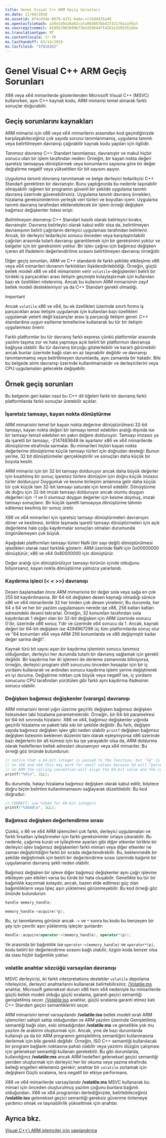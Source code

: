 ```yaml
---
title: Genel Visual C++ ARM Geçiş Sorunları
ms.date: 11/04/2016
ms.assetid: 0f4c434e-0679-4331-ba0a-cc15dd435a46
ms.openlocfilehash: a39e1d5e26a62cafa093067bb42f33178a1af6af
ms.sourcegitcommit: 8105b7003b89b73b4359644ff4281e1595352dda
ms.translationtype: MT
ms.contentlocale: tr-TR
ms.lasthandoff: 03/14/2019
ms.locfileid: "57816262"
---
```

# <a name="common-visual-c-arm-migration-issues"></a>Genel Visual C++ ARM Geçiş Sorunları

X86 veya x64 mimarilerde gösterilenden Microsoft Visual C++ (MSVC) kullanırken, aynı C++ kaynak kodu, ARM mimarisi temel alınarak farklı sonuçlar doğurabilir.

## <a name="sources-of-migration-issues"></a>Geçiş sorunlarını kaynakları

ARM mimarisi için x86 veya x64 mimarilerin arasından kod geçirdiğinizde karşılaşabileceğiniz çok sayıda sorunu tanımlanmamış, uygulama tanımlı veya belirtilmeyen davranışı çağırabilir kaynak kodu yapıları için ilgilidir.

*Tanımsız davranış* C++ Standart tanımlamaz, davranıştır ve makul hiçbir sonucu olan bir işlem tarafından neden: Örneğin, bir kayan nokta değeri işaretsiz tamsayıya dönüştürmek veya konumlarını sayısına göre bir değer değiştirme negatif veya yükseltilen tür bit sayısını aşıyor.

*Uygulama tanımlı davranış* tanımlamak ve belge derleyici tedarikçisi C++ Standart gerektiren bir davranıştır. Bunu yaptığınızda bu nedenle taşınabilir olmayabilir rağmen bir programın güvenli bir şekilde uygulama tanımlı davranış üzerinde güvenebilirsiniz. Uygulama tanımlı davranış örnekleri, hizalama gereksinimlerinin yerleşik veri türleri ve boyutları içerir. Uygulama tanımlı davranış tarafından etkilenebilecek bir işlem örneği değişken bağımsız değişkenler listesi erişir.

*Belirtilmeyen davranışı* C++ Standart kasıtlı olarak belirleyici bırakır, davranıştır. Davranış belirleyici olarak kabul edilir olsa da, belirtilmeyen davranışının belirli çağrılarını derleyici uygulaması tarafından belirlenir. Ancak, bir derleyici tedarikçisi sonucu önceden veya karşılaştırılabilir çağrıları arasında tutarlı davranışı garantilemek için bir gereksinimi yoktur ve belgeler için bir gereksinimi yoktur. Bir işlev çağrısı için bağımsız değişken içeren alt ifadelerin değerlendirilme sırasını belirtilmeyen davranışı örneğidir.

Diğer geçiş sorunları, ARM ve C++ standardı ile farklı şekilde etkileşime x86 veya x64 mimarileri donanım farklılıkları ilişkilendirilebildiği. Örneğin, güçlü bellek modeli x86 ve x64 mimarisinin verir `volatile`-değişkenleri belirli bir türdeki iş parçacıkları arası iletişim geçmişte kolaylaştırmak için kullanılan bazı ek özellikleri nitelenmiş. Ancak bu kullanım ARM mimarisinin zayıf bellek modeli desteklemiyor ya da C++ Standart gerekli olmadığı.

> [!IMPORTANT]
>  Ancak `volatile` x86 ve x64, bu ek özellikleri üzerinde sınırlı forms iş parçacıkları arası iletişim uygulamak için kullanılan bazı özellikleri uygulamak yeterli değil kazançlar arası iş parçacığı iletişim genel. C++ standardına uygun eşitleme temellerine kullanarak bu tür bir iletişim uygulanması önerir.

Farklı platformlar bu tür davranış farklı express çünkü platformlar arasında yazılım taşıma zor ve hata yapmaya açık belirli bir platformun davranışa bağlıysa olabilir. Bu tür davranış birçoğu gösterilebilir ve kararlı görünebilir ancak bunlar üzerinde bağlı olan en az taşınabilir değildir ve davranışı tanımlanmamış veya belirtilmeyen durumlarda, aynı zamanda bir hatadır. Bile bu belgede alıntı davranışı üzerinde kullanılmamalıdır ve derleyicilerini veya CPU uygulamaları gelecekte değişebilir.

## <a name="example-migration-issues"></a>Örnek geçiş sorunları

Bu belgenin geri kalan nasıl bu C++ dil öğeleri farklı bir davranış farklı platformlarda farklı sonuçlar üretebilir açıklar.

### <a name="conversion-of-floating-point-to-unsigned-integer"></a>İşaretsiz tamsayı, kayan nokta dönüştürme

ARM mimarisini temel bir kayan nokta değerine dönüştürülmesi 32-bit tamsayı, kayan nokta değeri bir tamsayı temsil edebilen aralığı dışında ise bir tamsayı temsil edebilen en yakın değere dolduruyor. Tamsayı imzasız ya da işaretli bir tamsayı, -2147483648 ile ayarlanır x86 ve x64 mimarilerde dönüştürme etrafında sarmalar. Bu mimarileri hiçbiri kayan nokta değerlerine dönüştürme küçük tamsayı türleri için doğrudan desteği: Bunun yerine, 32 bit dönüştürmeler gerçekleştirilir ve sonuçları daha küçük bir boyuta kesilir.

ARM mimarisi için bir 32 bit tamsayı dolduruyor ancak daha büyük değerler için kısaltılmış bir sonuç işaretsiz türlere dönüşüm için doğru küçük imzasız türler dolduruyor Doygunluk ve kesme birleşimi anlamına gelir daha küçük tür çok küçük tam 32-bit tamsayı saturate için temsil edebilir. Dönüştürme de doğru için 32-bit imzalı tamsayı dolduruyor ancak olumlu doygun değerleri için -1 ve 0 olumsuz doygun değerler için kesme doymuş, imzalı tamsayı sonuçlanır. Bir küçük işaretli tamsayıya dönüştürme tahmin edilemez kesilmiş bir sonuç üretir.

X86 ve x64 mimarileri için işaretsiz tamsayı dönüştürmeleri davranışını döner ve kesilmesi, birlikte taşmada işaretli tamsayı dönüştürmeleri için açık değerleme hale çoğu kaydırmalar sonuçları olmaları durumunda öngörülemeyen çok büyük.

Aşağıdaki platformları tamsayı türleri NaN (bir sayı değil) dönüştürülmesi işledikleri olarak nasıl farklılık gösterir. ARM üzerinde NaN için 0x00000000 dönüştürür; x86 ve x64 0x80000000 için dönüştürür.

Değer aralığı için dönüştürülüyor tamsayı türünün içinde olduğunu biliyorsanız, kayan nokta dönüştürme yalnızca yararlandı.

### <a name="shift-operator---behavior"></a>Kaydırma işleci (\< \< >>) davranışı

Desen başlamadan önce ARM mimarisine bir değer sola veya sağa en çok 255 bit kaydırılmasına. Bir 64-bit değişken desen kaynağı olmadığı sürece x86 ve x64 mimarilerde 32 her birden çok desen yinelenir; Bu durumda, her 64 x 64 ve her bir yazılım uygulamasını nerede işe x86, 256 katları katları adresindeki deseni tekrarlar. Örneğin, 32 konumları tarafından sola kaydırılacak 1 değeri olan bir 32-bit değişken için ARM üzerinde sonucu 0'dır, üzerinde x86 sonuç 1'dir ve üzerinde x64 sonucu da 1. Ancak, kaynak değeri bir 64-bit değişken ise 4294967296 üç tüm platformlarda sonuç olur ve "64 konumları x64 veya ARM 256 konumlarda ve x86 değişmiştir kadar değer sarma değil".

Kaynak türü bit sayısı aşan bir kaydırma işleminin sonucu tanımsız olduğundan, derleyici her durumda tutarlı bir davranış sağlamak için gerekli değildir. Bir kaydırma her iki işleneni de derleme zamanında biliniyorsa, örneğin, derleyici program shift sonucunu önceden hesaplar için bir iç yordamı kullanarak ve ardından sonucu kaydırma işlemi yerine değiştirerek en iyi duruma. Değiştirme miktarı çok büyük veya negatif ise, iç yordamı sonucunu CPU tarafından yürütülen gibi farklı aynı kaydırma ifadesinin sonucu olabilir.

### <a name="variable-arguments-varargs-behavior"></a>Değişken bağımsız değişkenler (varargs) davranışı

ARM mimarisini temel yığın üzerine geçirilir değişken bağımsız değişken listesinden tabi hizalama parametreleridir. Örneğin, bir 64-bit parametresi bir 64-bit sınırında hizalanır. X86 ve x64, bağımsız değişkenler yığında geçirilir hizalama ve paketi tabi sıkı bir şekilde değildir. Bu fark, değişen sayıda bağımsız değişken işlev gibi neden olabilir `printf` değişken bağımsız değişken listesinin beklenen düzenini tam olarak eşleşmiyorsa x86 üzerinde bazı değerlerin bir alt kümesi için bu işe yarayabilir olsa da, ARM doldurma olarak hedeflenen bellek adresleri okunamıyor veya x64 mimariler. Bu örneği göz önünde bulundurun:

```C
// notice that a 64-bit integer is passed to the function, but '%d' is used to read it.
// on x86 and x64 this may work for small values because %d will “parse” the low-32 bits of the argument.
// on ARM the calling convention will align the 64-bit value and the code will print a random value
printf("%d\n", 1LL);
```

Bu durumda, hatayı hizalama bağımsız değişken olarak kabul edilir, böylece doğru biçim belirtimi kullanılmamasını sağlayarak düzeltilebilir. Bu kod doğrudur:

```C
// CORRECT: use %I64d for 64-bit integers
printf("%I64d\n", 1LL);
```

### <a name="argument-evaluation-order"></a>Bağımsız değişken değerlendirme sırası

Çünkü, x 86 ve x64 ARM işlemcileri çok farklı, derleyici uygulamaları ve farklı fırsatları iyileştirmeler için farklı gereksinimler ortaya çıkarabilir. Bu nedenle, çağırma kuralı ve iyileştirme ayarları gibi diğer etkenler birlikte bir derleyici işlev bağımsız değişkenleri farklı mimari veya diğer etkenler ne zaman değiştirildiğini farklı bir sırada değerlendirebilir. Bu, beklenmedik bir şekilde değiştirmek için belirli bir değerlendirme sırası üzerinde bağımlı bir uygulamanın davranış şekli neden olabilir.

Bağımsız değişken bir işleve diğer bağımsız değişkenler aynı çağrı işlevine etkileyen yan etkileri varsa bu türde bir hata oluşabilir. Genellikle bu tür bir bağımlılık kaçınmak kolaydır, ancak, bazen elde edilmesi güç olan bağımlılıkların veya İşleç aşırı yüklemesi görünmeyebilir. Bu kod örneği göz önünde bulundurun:

```cpp
handle memory_handle;

memory_handle->acquire(*p);
```

Bu, iyi tanımlanmış görünür ancak `->` ve `*` sonra bu kodu bu benzeyen bir şey için çevrilir aşırı yüklenmiş işleçler şunlardır:

```cpp
Handle::acquire(operator->(memory_handle), operator*(p));
```

Ve arasında bir bağımlılık ise `operator->(memory_handle)` ve `operator*(p)`, kodu belirli bir değerlendirme sırasını bağlı olabilir, özgün koda benzer olsa da olası hiçbir bağımlılık yoktur.

### <a name="volatile-keyword-default-behavior"></a>volatile anahtar sözcüğü varsayılan davranışı

MSVC derleyicisi, iki farklı ınterpretations destekler `volatile` depolama niteleyicisi, derleyici anahtarlarını kullanarak belirtebilirsiniz. [/Volatile:ms](reference/volatile-volatile-keyword-interpretation.md) anahtar, Microsoft geleneksel durum x86 hem x64 nedeniyle bu mimarilerde güçlü bellek modeli olduğu güçlü sıralama, garanti geçici semantiği genişletilmiş seçer. [/Volatile:iso](reference/volatile-volatile-keyword-interpretation.md) anahtar, güçlü sıralama garanti etmez katı C++ Standart geçici semantiklerini seçer.

ARM mimarisini temel varsayılandır **/volatile:iso** bellek modeli sıralı ARM işlemcileri sahipli sahip olduğundan ve ARM yazılım üzerinde Genişletilmiş semantiği bağlı olan, eski olmadığından **/volatile:ms**  ve genellikle yok mu yazılım ile arabirim oluşturmak için. Ancak, yine de bazı durumlarda kullanışlı ya da bir ARM programın genişletilmiş semantiğini kullanmasına derlemek için bile gerekli değildir. Örneğin, ISO C++ semantiği kullanılacak bir program bağlantı noktasına pahalı olabilir veya yazılımı düzgün çalışması için geleneksel semantiği kullanan gerekebilir. Bu gibi durumlarda, kullandığınız **/volatile:ms** ancak ARM hedefleri geleneksel geçici semantiği yeniden oluşturmak için derleyici her bir okuma veya yazma etrafında belleği engelleri eklemeniz gerekir; anahtar bir `volatile` zorlamak için değişkeni Güçlü sıralama, tera negatif bir etkiye performans.

X86 ve x64 mimarilerde varsayılandır **/volatile:ms** MSVC kullanarak bu mimari için önceden oluşturulmuş yazılım çoğunu bunlara bağımlı olduğundan. X86 ve x64 programları derlediğinizde, belirtebileceğiniz **/volatile:iso** geleneksel geçici semantiği gereksiz güvenme önlemeye yardımcı olmak ve taşınabilirlik yükseltmek için anahtar.

## <a name="see-also"></a>Ayrıca bkz.

[Visual C++’ı ARM işlemciler için yapılandırma](configuring-programs-for-arm-processors-visual-cpp.md)

